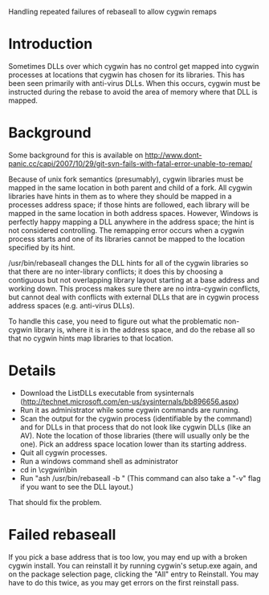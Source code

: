 Handling repeated failures of rebaseall to allow cygwin remaps

# Introduction

Sometimes DLLs over which cygwin has no control get mapped into cygwin
processes at locations that cygwin has chosen for its libraries.
This has been seen primarily with anti-virus DLLs.  When this occurs,
cygwin must be instructed during the rebase to avoid the area of
memory where that DLL is mapped.

# Background

Some background for this is available on http://www.dont-panic.cc/capi/2007/10/29/git-svn-fails-with-fatal-error-unable-to-remap/

Because of unix fork semantics (presumably), cygwin libraries must be
mapped in the same location in both parent and child of a fork.  All
cygwin libraries have hints in them as to where they should be mapped
in a processes address space; if those hints are followed, each
library will be mapped in the same location in both address spaces.
However, Windows is perfectly happy mapping a DLL anywhere in the
address space; the hint is not considered controlling.  The remapping
error occurs when a cygwin process starts and one of its libraries
cannot be mapped to the location specified by its hint.

/usr/bin/rebaseall changes the DLL hints for all of the cygwin
libraries so that there are no inter-library conflicts; it does this
by choosing a contiguous but not overlapping library layout starting
at a base address and working down.  This process makes sure there are
no intra-cygwin conflicts, but cannot deal with conflicts with
external DLLs that are in cygwin process address spaces
(e.g. anti-virus DLLs).

To handle this case, you need to figure out what the problematic
non-cygwin library is, where it is in the address space, and do the
rebase all so that no cygwin hints map libraries to that location.

# Details

<ul>
<li>Download the ListDLLs executable from sysinternals<br>
(<a href='http://technet.microsoft.com/en-us/sysinternals/bb896656.aspx'>http://technet.microsoft.com/en-us/sysinternals/bb896656.aspx</a>)</li>
<li>Run it as administrator while some cygwin commands are running.</li>
<li>Scan the output for the cygwin process (identifiable by the command) and for DLLs in that process that do not look like cygwin DLLs (like an AV).  Note the location of those libraries (there will usually only be the one).  Pick an address space location lower than its starting address.</li>
<li>Quit all cygwin processes.</li>
<li>Run a windows command shell as administrator</li>
<li>cd in \cygwin\bin</li>
<li>Run "ash /usr/bin/rebaseall -b <base address>" (This command can also take a "-v" flag if you want to see the DLL layout.)</li>
</ul>


That should fix the problem.

# Failed rebaseall

If you pick a base address that is too low, you may end up with a broken cygwin install. You can reinstall it by running cygwin's setup.exe again, and on the package selection page, clicking the "All" entry to Reinstall. You may have to do this twice, as you may get errors on the first reinstall pass.